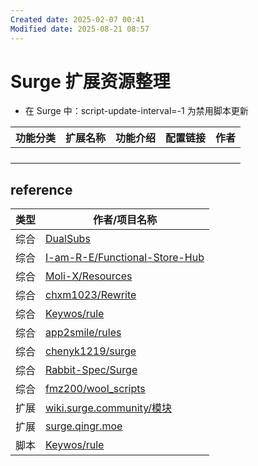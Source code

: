 ```yaml
---
Created date: 2025-02-07 00:41
Modified date: 2025-08-21 08:57
---
```

# Surge 扩展资源整理

- 在 Surge 中：script-update-interval=-1 为禁用脚本更新

| 功能分类 | 扩展名称 | 功能介绍 | 配置链接 | 作者  |
| ---- | ---- | ---- | ---- | --- |
|      |      |      |      |     |
|      |      |      |      |     |
|      |      |      |      |     |
|      |      |      |      |     |

## reference

| 类型  | 作者/项目名称                                                                           |
| --- | --------------------------------------------------------------------------------- |
| 综合  | [DualSubs](https://github.com/DualSubs)                                           |
| 综合  | [I-am-R-E/Functional-Store-Hub](https://github.com/I-am-R-E/Functional-Store-Hub) |
| 综合  | [Moli-X/Resources](https://github.com/Moli-X/Resources)                           |
| 综合  | [chxm1023/Rewrite](https://github.com/chxm1023/Rewrite)                           |
| 综合  | [Keywos/rule](https://github.com/Keywos/rule)                                     |
| 综合  | [app2smile/rules](https://github.com/app2smile/rules)                             |
| 综合  | [chenyk1219/surge](https://github.com/chenyk1219/surge)                           |
| 综合  | [Rabbit-Spec/Surge](https://github.com/Rabbit-Spec/Surge)                         |
| 综合  | [fmz200/wool_scripts](https://github.com/fmz200/wool_scripts)                     |
| 扩展  | [wiki.surge.community/模块](https://wiki.surge.community/modules)                   |
| 扩展  | [surge.qingr.moe](https://surge.qingr.moe/)                                       |
| 脚本  | [Keywos/rule](https://github.com/Keywos/rule)                                     |
